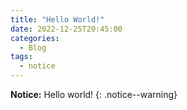 ```yaml
---
title: "Hello World!"
date: 2022-12-25T20:45:00
categories:
  - Blog
tags:
  - notice
---
```


**Notice:** Hello world!
{: .notice--warning}